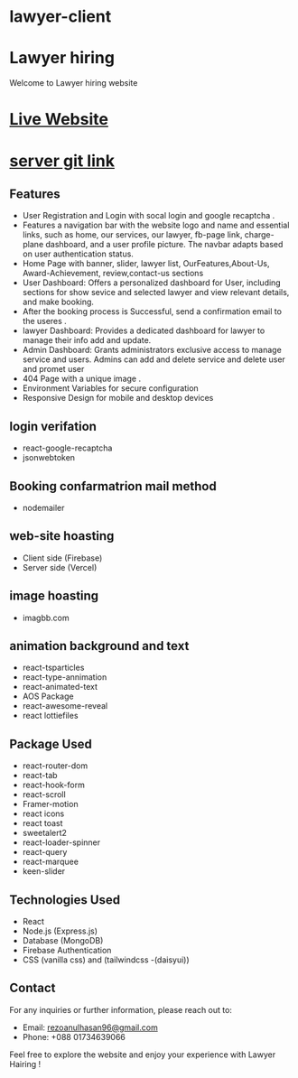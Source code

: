 # lawyer-client
#  Lawyer hiring
Welcome to Lawyer hiring website

# [Live Website]( https:https://lawyer-hiring-bcca9.web.app/)
# [server git link ](https://github.com/RezoanulHasan/lawyer-server)

## Features

- User Registration and Login  with socal login and google recaptcha .
- Features a navigation bar with the website logo and name and essential links, such as home, our services, our lawyer, fb-page link, charge-plane   dashboard, and a user profile picture. The navbar adapts based on user authentication status.
- Home Page with banner, slider, lawyer list, OurFeatures,About-Us, Award-Achievement,  review,contact-us sections
- User Dashboard: Offers a personalized dashboard for User, including sections for show sevice and selected lawyer and view relevant details, and make booking.
- After the booking process is Successful, send a  confirmation email to the useres .
- lawyer Dashboard: Provides a dedicated dashboard for lawyer to manage their info add and update.
- Admin Dashboard: Grants administrators exclusive access to manage service and users. Admins can add and  delete service  and delete user and promet user
-  404 Page with a unique image .
- Environment Variables for secure configuration
-  Responsive Design for mobile and desktop devices




 ## login verifation
  - react-google-recaptcha 
  - jsonwebtoken

 ## Booking confarmatrion mail method
  - nodemailer


 ## web-site hoasting
 - Client side (Firebase)
 - Server side (Vercel)


 ## image hoasting
- imagbb.com

## animation background  and text
- react-tsparticles
- react-type-annimation
- react-animated-text
- AOS Package
- react-awesome-reveal
- react lottiefiles

## Package Used
- react-router-dom
- react-tab 
- react-hook-form
- react-scroll
- Framer-motion
- react icons
- react toast
- sweetalert2
- react-loader-spinner
- react-query
- react-marquee 
- keen-slider

## Technologies Used
 -  React
 -  Node.js (Express.js)
 -  Database (MongoDB)
 -  Firebase Authentication
 - CSS (vanilla css) and (tailwindcss -(daisyui))




## Contact
For any inquiries or further information, please reach out to:

-  Email:  rezoanulhasan96@gmail.com
-  Phone: +088 01734639066

Feel free to explore the website and enjoy your experience with   Lawyer Hairing !
